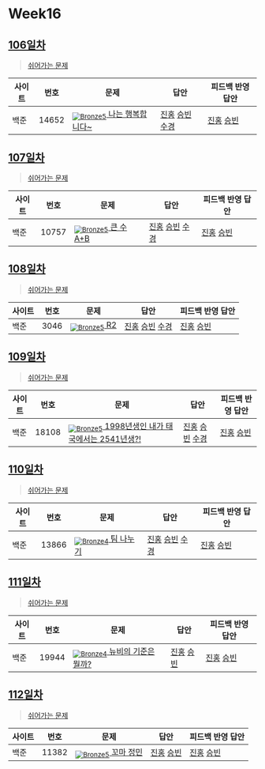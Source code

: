 <!-- tier 리스트 S -->
[Unrated]: https://user-images.githubusercontent.com/33937365/126247607-85783912-c11a-4d50-ac36-8cc7dcb75cd2.png
[Bronze5]: https://user-images.githubusercontent.com/33937365/126247611-e362d727-17a4-4737-a232-5827e185ab7c.png
[Bronze4]: https://user-images.githubusercontent.com/33937365/126247612-89cbc675-e1d4-43a2-950b-1cb014dca697.png
[Bronze3]: https://user-images.githubusercontent.com/33937365/126247613-b8408610-7bc4-40f8-804f-a30a45ddbb68.png
[Bronze2]: https://user-images.githubusercontent.com/33937365/126247614-d85dc6ff-a520-4c00-82bd-eb593b156bd8.png
[Bronze1]: https://user-images.githubusercontent.com/33937365/126247616-04b2ab30-9891-4b7b-8cb4-38e99b97e834.png
[Silver5]: https://user-images.githubusercontent.com/33937365/126247618-38c5c905-672b-4d75-808e-8a7d45ea577d.png
[Silver4]: https://user-images.githubusercontent.com/33937365/126247620-ba2d1b96-b0aa-4b88-80c5-71569c69bbc3.png
[Silver3]: https://user-images.githubusercontent.com/33937365/126247621-1b55b7f4-3a79-4348-8a63-f00c1813853e.png
[Silver2]: https://user-images.githubusercontent.com/33937365/126247622-a83b30a9-6618-4593-b775-6f6730afd3f6.png
[Silver1]: https://user-images.githubusercontent.com/33937365/126247625-8d82f8ab-6f95-4ef8-a243-be31f548596e.png
[Gold5]: https://user-images.githubusercontent.com/33937365/126247627-2979d4d5-915a-4c4e-adb7-c171f9bafe28.png
[Gold4]: https://user-images.githubusercontent.com/33937365/126247629-b24e1e24-4579-450f-bc3c-f166361091dd.png
[Gold3]: https://user-images.githubusercontent.com/33937365/126247630-80fb15af-debc-451d-a937-6c9c6bfa693b.png
[Gold2]: https://user-images.githubusercontent.com/33937365/126247633-7112f6a6-57da-4d1d-953f-5414ba8ffc3d.png
[Gold1]: https://user-images.githubusercontent.com/33937365/126247635-42bd3af9-e129-4379-b44a-22d75de3def6.png
[Platinum5]: https://user-images.githubusercontent.com/33937365/126247636-763e3bc4-43a9-4724-8ce1-c2288aecb636.png
[Platinum4]: https://user-images.githubusercontent.com/33937365/126247637-af30d243-2771-4966-b0bb-0901b9fd4989.png
[Platinum3]: https://user-images.githubusercontent.com/33937365/126247640-cfd654db-86d8-42a9-8d1b-0f3494758330.png
[Platinum2]: https://user-images.githubusercontent.com/33937365/126247641-3e60e9a6-5116-4005-a87d-bfb59969c87a.png
[Platinum1]: https://user-images.githubusercontent.com/33937365/126247643-23bba5ac-52c4-442a-a88a-2eb8998f6446.png
[Diamond5]: https://user-images.githubusercontent.com/33937365/126247645-870445bf-25d9-45ce-9c07-a25949ffad21.png
[Diamond4]: https://user-images.githubusercontent.com/33937365/126247646-b2d7e328-c205-448d-a5bf-c6294c07edaa.png
[Diamond3]: https://user-images.githubusercontent.com/33937365/126247647-db568f94-882f-410c-bd1b-63d49c87623c.png
[Diamond2]: https://user-images.githubusercontent.com/33937365/126247648-52f92f07-0fb9-4b1d-a344-6e9b81d81044.png
[Diamond1]: https://user-images.githubusercontent.com/33937365/126247649-4d068f63-f5e1-40df-910e-dceeb2b7de99.png
[Ruby5]: https://user-images.githubusercontent.com/33937365/126247652-94013ea7-9a96-4068-b922-01535c85801d.png
[Ruby4]: https://user-images.githubusercontent.com/33937365/126247655-a10f7077-6341-416e-938c-b500b7022aca.png
[Ruby3]: https://user-images.githubusercontent.com/33937365/126247656-d0e16a36-5080-4585-a465-4e4f5302beef.png
[Ruby2]: https://user-images.githubusercontent.com/33937365/126247659-1d249660-02a2-4a95-966f-074f99df70fe.png
[Ruby1]: https://user-images.githubusercontent.com/33937365/126247660-8e0d236d-eaef-42b3-8983-28f9e6c94ff9.png
<!-- tier 리스트 E -->

# Week16

## [106일차](Day106)

> [쉬어가는 문제](https://www.acmicpc.net/group/workbook/view/9797/32684)

| 사이트 | 번호  | 문제                                                      | 답안                                                                                                                                                         | 피드백 반영 답안                                                  |
| ------ | ----- | --------------------------------------------------------- | ------------------------------------------------------------------------------------------------------------------------------------------------------------ | ----------------------------------------------------------------- |
| 백준   | 14652 | [<sub>![Bronze5]</sub> 나는 행복합니다~](https://www.acmicpc.net/problem/14652) | [진홍](Day106/boj14652_kjh.java) [승빈](Day106/boj14652_wsb.java) [수경](https://github.com/sukyeongh/Algorithm/blob/master/2021_05/20210503/bj14652_hsk.js) | [진홍](Day106/boj14652_kjh.java) [승빈](Day106/boj14652_wsb.java) |

## [107일차](Day107)

> [쉬어가는 문제](https://www.acmicpc.net/group/workbook/view/9797/32693)

| 사이트 | 번호  | 문제                                               | 답안                                                                                                                                                         | 피드백 반영 답안                                                  |
| ------ | ----- | -------------------------------------------------- | ------------------------------------------------------------------------------------------------------------------------------------------------------------ | ----------------------------------------------------------------- |
| 백준   | 10757 | [<sub>![Bronze5]</sub> 큰 수 A+B](https://www.acmicpc.net/problem/10757) | [진홍](Day107/boj10757_kjh.java) [승빈](Day107/boj10757_wsb.java) [수경](https://github.com/sukyeongh/Algorithm/blob/master/2021_05/20210510/bj10757_hsk.js) | [진홍](Day107/boj10757_kjh.java) [승빈](Day107/boj10757_wsb.java) |

## [108일차](Day108)

> [쉬어가는 문제](https://www.acmicpc.net/group/workbook/view/9797/32752)

| 사이트 | 번호 | 문제                                       | 답안                                                                                                                                                      | 피드백 반영 답안                                                |
| ------ | ---- | ------------------------------------------ | --------------------------------------------------------------------------------------------------------------------------------------------------------- | --------------------------------------------------------------- |
| 백준   | 3046 | [<sub>![Bronze5]</sub> R2](https://www.acmicpc.net/problem/3046) | [진홍](Day108/boj3046_kjh.java) [승빈](Day108/boj3046_wsb.java) [수경](https://github.com/sukyeongh/Algorithm/blob/master/2021_05/20210511/bj3046_hsk.js) | [진홍](Day108/boj3046_kjh.java) [승빈](Day108/boj3046_wsb.java) |

## [109일차](Day109)

> [쉬어가는 문제](https://www.acmicpc.net/group/workbook/view/9797/32757)

| 사이트 | 번호  | 문제                                                                           | 답안                                                                                                                                                         | 피드백 반영 답안                                                  |
| ------ | ----- | ------------------------------------------------------------------------------ | ------------------------------------------------------------------------------------------------------------------------------------------------------------ | ----------------------------------------------------------------- |
| 백준   | 18108 | [<sub>![Bronze5]</sub> 1998년생인 내가 태국에서는 2541년생?!](https://www.acmicpc.net/problem/18108) | [진홍](Day109/boj18108_kjh.java) [승빈](Day109/boj18108_wsb.java) [수경](https://github.com/sukyeongh/Algorithm/blob/master/2021_05/20210512/bj18108_hsk.js) | [진홍](Day109/boj18108_kjh.java) [승빈](Day109/boj18108_wsb.java) |

## [110일차](Day110)

> [쉬어가는 문제](https://www.acmicpc.net/group/workbook/view/9797/32802)

| 사이트 | 번호  | 문제                                               | 답안                                                                                                                                                         | 피드백 반영 답안                                                  |
| ------ | ----- | -------------------------------------------------- | ------------------------------------------------------------------------------------------------------------------------------------------------------------ | ----------------------------------------------------------------- |
| 백준   | 13866 | [<sub>![Bronze4]</sub> 팀 나누기](https://www.acmicpc.net/problem/13866) | [진홍](Day110/boj13866_kjh.java) [승빈](Day110/boj13866_wsb.java) [수경](https://github.com/sukyeongh/Algorithm/blob/master/2021_05/20210516/bj13866_hsk.js) | [진홍](Day110/boj13866_kjh.java) [승빈](Day110/boj13866_wsb.java) |

## [111일차](Day111)

> [쉬어가는 문제](https://www.acmicpc.net/group/workbook/view/9797/32812)

| 사이트 | 번호  | 문제                                                         | 답안                                                              | 피드백 반영 답안                                                  |
| ------ | ----- | ------------------------------------------------------------ | ----------------------------------------------------------------- | ----------------------------------------------------------------- |
| 백준   | 19944 | [<sub>![Bronze4]</sub> 뉴비의 기준은 뭘까?](https://www.acmicpc.net/problem/19944) | [진홍](Day111/boj19944_kjh.java) [승빈](Day111/boj19944_wsb.java) | [진홍](Day111/boj19944_kjh.java) [승빈](Day111/boj19944_wsb.java) |

## [112일차](Day112)

> [쉬어가는 문제](https://www.acmicpc.net/group/workbook/view/9797/32841)

| 사이트 | 번호  | 문제                                               | 답안                                                              | 피드백 반영 답안                                                  |
| ------ | ----- | -------------------------------------------------- | ----------------------------------------------------------------- | ----------------------------------------------------------------- |
| 백준   | 11382 | [<sub>![Bronze5]</sub> 꼬마 정민](https://www.acmicpc.net/problem/11382) | [진홍](Day112/boj11382_kjh.java) [승빈](Day112/boj11382_wsb.java) | [진홍](Day112/boj11382_kjh.java) [승빈](Day112/boj11382_wsb.java) |
